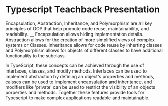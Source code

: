 # Typescript Teachback Presentation

Encapsulation, Abstraction, Inheritance, and Polymorphism are all key principles of OOP that help promote code reuse, maintainability, and readability.
__
Encapsulation allows hiding implementation details. Abstraction allows for the creation of more simplified views of complex systems or Classes. Inheritance allows for code reuse by inherting classes and Polymorphism allows for objects of different classes to have additional functionality to the subclass. 

In TypeScript, these concepts can be achieved through the use of interfaces, classes, and modify methods. Interfaces can be used to implement abstraction by defining an object's properties and methods, calsses can be used to implement encapsulation and inheritance, and modifiers like 'private' can be used to restrict the visibility of an objects porperties and methods. Together these features provide tools for Typescript to make complex applications readable and maintainable.
